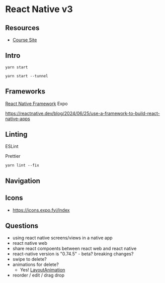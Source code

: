 

# React Native v3

## Resources

- [Course Site](https://kadikraman.github.io/react-native-v3-course/)


## Intro

`yarn start`

`yarn start --tunnel`


## Frameworks

[React Native Framework](https://github.com/react-native-community/discussions-and-proposals/blob/main/proposals/0759-react-native-frameworks.md)
Expo

https://reactnative.dev/blog/2024/06/25/use-a-framework-to-build-react-native-apps



## Linting

ESLint

Prettier

`yarn lint --fix`


## Navigation


## Icons

- https://icons.expo.fyi/Index


## Questions


- using react native screens/views in a native app
- react native web
- share react compoents between react web and react native
- react-native version is "0.74.5" - beta? breaking changes?
- swipe to delete?
- animations for delete?
	- Yes! [LayoutAnimation](https://reactnative.dev/docs/layoutanimation)
- reorder / edit / drag drop


